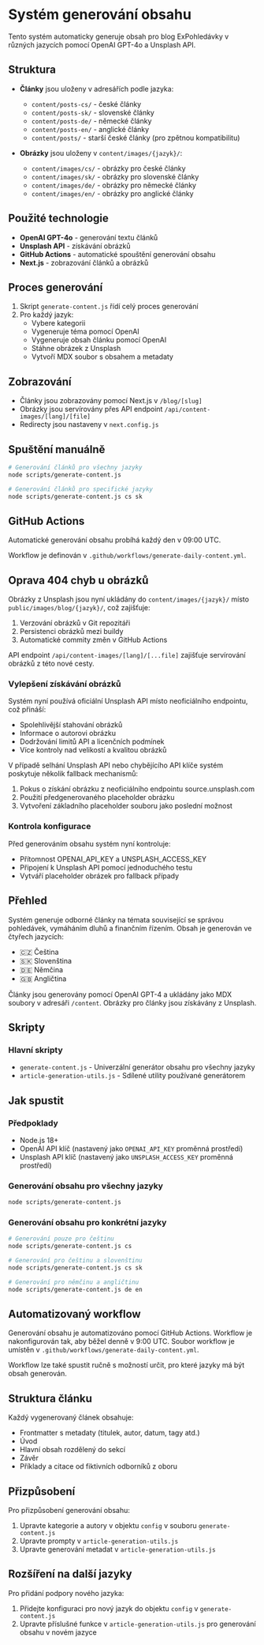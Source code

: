 # Systém generování obsahu

Tento systém automaticky generuje obsah pro blog ExPohledávky v různých jazycích pomocí OpenAI GPT-4o a Unsplash API.

## Struktura

- **Články** jsou uloženy v adresářích podle jazyka:
  - `content/posts-cs/` - české články
  - `content/posts-sk/` - slovenské články 
  - `content/posts-de/` - německé články
  - `content/posts-en/` - anglické články
  - `content/posts/` - starší české články (pro zpětnou kompatibilitu)

- **Obrázky** jsou uloženy v `content/images/{jazyk}/`:
  - `content/images/cs/` - obrázky pro české články
  - `content/images/sk/` - obrázky pro slovenské články
  - `content/images/de/` - obrázky pro německé články
  - `content/images/en/` - obrázky pro anglické články

## Použité technologie

- **OpenAI GPT-4o** - generování textu článků
- **Unsplash API** - získávání obrázků
- **GitHub Actions** - automatické spouštění generování obsahu
- **Next.js** - zobrazování článků a obrázků

## Proces generování

1. Skript `generate-content.js` řídí celý proces generování
2. Pro každý jazyk:
   - Vybere kategorii
   - Vygeneruje téma pomocí OpenAI
   - Vygeneruje obsah článku pomocí OpenAI
   - Stáhne obrázek z Unsplash
   - Vytvoří MDX soubor s obsahem a metadaty

## Zobrazování

- Články jsou zobrazovány pomocí Next.js v `/blog/[slug]`
- Obrázky jsou servírovány přes API endpoint `/api/content-images/[lang]/[file]`
- Redirecty jsou nastaveny v `next.config.js`

## Spuštění manuálně

```bash
# Generování článků pro všechny jazyky
node scripts/generate-content.js

# Generování článků pro specifické jazyky
node scripts/generate-content.js cs sk
```

## GitHub Actions

Automatické generování obsahu probíhá každý den v 09:00 UTC.

Workflow je definován v `.github/workflows/generate-daily-content.yml`.

## Oprava 404 chyb u obrázků

Obrázky z Unsplash jsou nyní ukládány do `content/images/{jazyk}/` místo `public/images/blog/{jazyk}/`, což zajišťuje:

1. Verzování obrázků v Git repozitáři
2. Persistenci obrázků mezi buildy
3. Automatické commity změn v GitHub Actions

API endpoint `/api/content-images/[lang]/[...file]` zajišťuje servírování obrázků z této nové cesty.

### Vylepšení získávání obrázků

Systém nyní používá oficiální Unsplash API místo neoficiálního endpointu, což přináší:

- Spolehlivější stahování obrázků
- Informace o autorovi obrázku
- Dodržování limitů API a licenčních podmínek
- Více kontroly nad velikostí a kvalitou obrázků

V případě selhání Unsplash API nebo chybějícího API klíče systém poskytuje několik fallback mechanismů:

1. Pokus o získání obrázku z neoficiálního endpointu source.unsplash.com
2. Použití předgenerovaného placeholder obrázku
3. Vytvoření základního placeholder souboru jako poslední možnost

### Kontrola konfigurace

Před generováním obsahu systém nyní kontroluje:

- Přítomnost OPENAI_API_KEY a UNSPLASH_ACCESS_KEY
- Připojení k Unsplash API pomocí jednoduchého testu
- Vytváří placeholder obrázek pro fallback případy

## Přehled

Systém generuje odborné články na témata související se správou pohledávek, vymáháním dluhů a finančním řízením. Obsah je generován ve čtyřech jazycích:

- 🇨🇿 Čeština
- 🇸🇰 Slovenština
- 🇩🇪 Němčina
- 🇬🇧 Angličtina

Články jsou generovány pomocí OpenAI GPT-4 a ukládány jako MDX soubory v adresáři `/content`. Obrázky pro články jsou získávány z Unsplash.

## Skripty

### Hlavní skripty

- `generate-content.js` - Univerzální generátor obsahu pro všechny jazyky
- `article-generation-utils.js` - Sdílené utility používané generátorem

## Jak spustit

### Předpoklady

- Node.js 18+
- OpenAI API klíč (nastavený jako `OPENAI_API_KEY` proměnná prostředí)
- Unsplash API klíč (nastavený jako `UNSPLASH_ACCESS_KEY` proměnná prostředí)

### Generování obsahu pro všechny jazyky

```bash
node scripts/generate-content.js
```

### Generování obsahu pro konkrétní jazyky

```bash
# Generování pouze pro češtinu
node scripts/generate-content.js cs

# Generování pro češtinu a slovenštinu
node scripts/generate-content.js cs sk

# Generování pro němčinu a angličtinu
node scripts/generate-content.js de en
```

## Automatizovaný workflow

Generování obsahu je automatizováno pomocí GitHub Actions. Workflow je nakonfigurován tak, aby běžel denně v 9:00 UTC. Soubor workflow je umístěn v `.github/workflows/generate-daily-content.yml`.

Workflow lze také spustit ručně s možností určit, pro které jazyky má být obsah generován.

## Struktura článku

Každý vygenerovaný článek obsahuje:

- Frontmatter s metadaty (titulek, autor, datum, tagy atd.)
- Úvod
- Hlavní obsah rozdělený do sekcí
- Závěr
- Příklady a citace od fiktivních odborníků z oboru

## Přizpůsobení

Pro přizpůsobení generování obsahu:

1. Upravte kategorie a autory v objektu `config` v souboru `generate-content.js`
2. Upravte prompty v `article-generation-utils.js`
3. Upravte generování metadat v `article-generation-utils.js`

## Rozšíření na další jazyky

Pro přidání podpory nového jazyka:

1. Přidejte konfiguraci pro nový jazyk do objektu `config` v `generate-content.js`
2. Upravte příslušné funkce v `article-generation-utils.js` pro generování obsahu v novém jazyce 